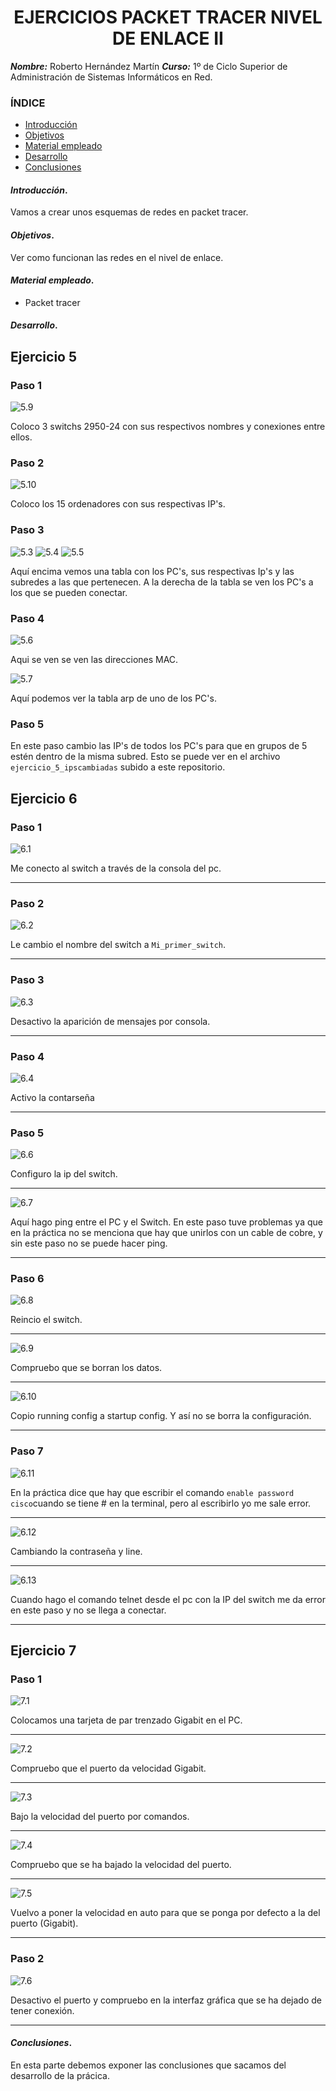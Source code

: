 
<center>

# EJERCICIOS PACKET TRACER NIVEL DE ENLACE II


</center>

***Nombre:*** Roberto Hernández Martín
***Curso:*** 1º de Ciclo Superior de Administración de Sistemas Informáticos en Red.

### ÍNDICE

+ [Introducción](#id1)
+ [Objetivos](#id2)
+ [Material empleado](#id3)
+ [Desarrollo](#id4)
+ [Conclusiones](#id5)


#### ***Introducción***. <a name="id1"></a>

Vamos a crear unos esquemas de redes en packet tracer.

#### ***Objetivos***. <a name="id2"></a>

Ver como funcionan las redes en el nivel de enlace.

#### ***Material empleado***. <a name="id3"></a>

+ Packet tracer

#### ***Desarrollo***. <a name="id4"></a>

## Ejercicio 5

### Paso 1

![5.9](./img/ejercicio5/09.png)

Coloco 3 switchs 2950-24 con sus respectivos nombres y conexiones entre ellos.

### Paso 2

![5.10](./img/ejercicio5/10.png)

Coloco los 15 ordenadores con sus respectivas IP's.

### Paso 3

![5.3](./img/ejercicio5/03.png)
![5.4](./img/ejercicio5/04.png)
![5.5](./img/ejercicio5/05.png)

Aquí encima vemos una tabla con los PC's, sus respectivas Ip's y las subredes a las que pertenecen. A la derecha de la tabla se ven los PC's a los que se pueden conectar.

### Paso 4

![5.6](./img/ejercicio5/06.png)

Aqui se ven se ven las direcciones MAC.

![5.7](./img/ejercicio5/07.png)

Aquí podemos ver la tabla arp de uno de los PC's.

### Paso 5

En este paso cambio las IP's de todos los PC's para que en grupos de 5 estén dentro de la misma subred. Esto se puede ver en el archivo `ejercicio_5_ipscambiadas` subido a este repositorio.

## Ejercicio 6

### Paso 1

![6.1](./img/ejercicio6/01.png)

Me conecto al switch a través de la consola del pc.

---

### Paso 2

![6.2](./img/ejercicio6/02.png)

Le cambio el nombre del switch a `Mi_primer_switch`.

---

### Paso 3

![6.3](./img/ejercicio6/03.png)

Desactivo la aparición de mensajes por consola.

---

### Paso 4

![6.4](./img/ejercicio6/04.png)

Activo la contarseña

---

### Paso 5

![6.6](./img/ejercicio6/06.png)

Configuro la ip del switch.

---

![6.7](./img/ejercicio6/07.png)

Aquí hago ping entre el PC y el Switch. En este paso tuve problemas ya que en la práctica no se menciona que hay que unirlos con un cable de cobre, y sin este paso no se puede hacer ping.

---

### Paso 6

![6.8](./img/ejercicio6/08.png)

Reincio el switch.

---

![6.9](./img/ejercicio6/09.png)

Compruebo que se borran los datos.

---

![6.10](./img/ejercicio6/10.png)

Copio running config a startup config. Y así no se borra la configuración.

---

### Paso 7

![6.11](./img/ejercicio6/11.png)

En la práctica dice que hay que escribir el comando `enable password cisco`cuando se tiene # en la terminal, pero al escribirlo yo me sale error.

---

![6.12](./img/ejercicio6/12.png)

Cambiando la contraseña y line.

---

![6.13](./img/ejercicio6/13.png)

Cuando hago el comando telnet desde el pc con la IP del switch me da error en este paso y no se llega a conectar.

---

## Ejercicio 7

### Paso 1

![7.1](./img/ejercicio7/01.png)

Colocamos una tarjeta de par trenzado Gigabit en el PC.

---

![7.2](./img/ejercicio7/02.png)

Compruebo que el puerto da velocidad Gigabit.

---

![7.3](./img/ejercicio7/03.png)

Bajo la velocidad del puerto por comandos.

---

![7.4](./img/ejercicio7/04.png)

Compruebo que se ha bajado la velocidad del puerto.

---

![7.5](./img/ejercicio7/05.png)

Vuelvo a poner la velocidad en auto para que se ponga por defecto a la del puerto (Gigabit).

---

### Paso 2

![7.6](./img/ejercicio7/06.png)

Desactivo el puerto y compruebo en la interfaz gráfica que se ha dejado de tener conexión.

---

#### ***Conclusiones***. <a name="id5"></a>

En esta parte debemos exponer las conclusiones que sacamos del desarrollo de la prácica.